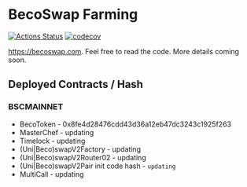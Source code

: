 # BecoSwap Farming

[![Actions Status](https://github.com/becoswap/becoswap-farm/workflows/CI/badge.svg)](https://github.com/becoswap/becoswap-farm/actions)
[![codecov](https://codecov.io/gh/becoswap/becoswap-farm/branch/master/graph/badge.svg?token=5XMLP74IR0)](https://codecov.io/gh/becoswap/becoswap-farm)

https://becoswap.com. Feel free to read the code. More details coming soon.

## Deployed Contracts / Hash

### BSCMAINNET

- BecoToken - 0x8fe4d28476cdd43d36a12eb47dc3243c1925f263
- MasterChef - updating
- Timelock - updating
- (Uni|Beco)swapV2Factory - updating
- (Uni|Beco)swapV2Router02 - updating
- (Uni|Beco)swapV2Pair init code hash - `updating`
- MultiCall - updating

